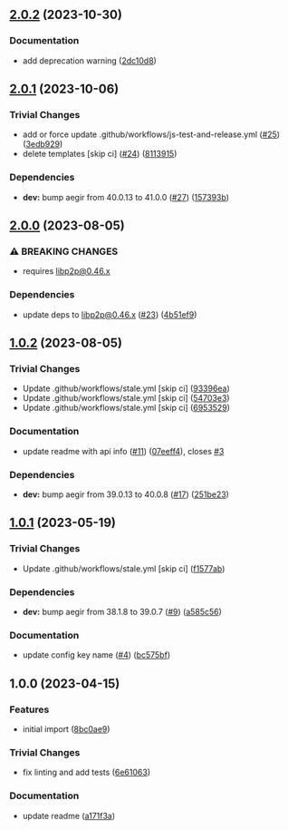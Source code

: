 ## [2.0.2](https://github.com/libp2p/js-ipni-content-routing/compare/v2.0.1...v2.0.2) (2023-10-30)


### Documentation

* add deprecation warning ([2dc10d8](https://github.com/libp2p/js-ipni-content-routing/commit/2dc10d8356ca324437960e1718d5d6bbe3d7ae4e))

## [2.0.1](https://github.com/libp2p/js-ipni-content-routing/compare/v2.0.0...v2.0.1) (2023-10-06)


### Trivial Changes

* add or force update .github/workflows/js-test-and-release.yml ([#25](https://github.com/libp2p/js-ipni-content-routing/issues/25)) ([3edb929](https://github.com/libp2p/js-ipni-content-routing/commit/3edb92969c61ad99cf08baa075e3c64091f72c97))
* delete templates [skip ci] ([#24](https://github.com/libp2p/js-ipni-content-routing/issues/24)) ([8113915](https://github.com/libp2p/js-ipni-content-routing/commit/81139152cbb4ca079fcaec115c4b08c09df3b1b0))


### Dependencies

* **dev:** bump aegir from 40.0.13 to 41.0.0 ([#27](https://github.com/libp2p/js-ipni-content-routing/issues/27)) ([157393b](https://github.com/libp2p/js-ipni-content-routing/commit/157393b88e923910405ac77daad72488267726ad))

## [2.0.0](https://github.com/libp2p/js-ipni-content-routing/compare/v1.0.2...v2.0.0) (2023-08-05)


### ⚠ BREAKING CHANGES

* requires libp2p@0.46.x

### Dependencies

* update deps to libp2p@0.46.x ([#23](https://github.com/libp2p/js-ipni-content-routing/issues/23)) ([4b51ef9](https://github.com/libp2p/js-ipni-content-routing/commit/4b51ef93670492abbc160123823413077c3eb1a3))

## [1.0.2](https://github.com/libp2p/js-ipni-content-routing/compare/v1.0.1...v1.0.2) (2023-08-05)


### Trivial Changes

* Update .github/workflows/stale.yml [skip ci] ([93396ea](https://github.com/libp2p/js-ipni-content-routing/commit/93396ea8662d5d158ca6ca56f36b529b871f4eac))
* Update .github/workflows/stale.yml [skip ci] ([54703e3](https://github.com/libp2p/js-ipni-content-routing/commit/54703e3e2634f42ddc15abcafa78efd5be83c549))
* Update .github/workflows/stale.yml [skip ci] ([6953529](https://github.com/libp2p/js-ipni-content-routing/commit/6953529896b1767def38061ed38e0a46072d5eec))


### Documentation

* update readme with api info ([#11](https://github.com/libp2p/js-ipni-content-routing/issues/11)) ([07eeff4](https://github.com/libp2p/js-ipni-content-routing/commit/07eeff4e94aa11f5094cdb7997f907968e86d911)), closes [#3](https://github.com/libp2p/js-ipni-content-routing/issues/3)


### Dependencies

* **dev:** bump aegir from 39.0.13 to 40.0.8 ([#17](https://github.com/libp2p/js-ipni-content-routing/issues/17)) ([251be23](https://github.com/libp2p/js-ipni-content-routing/commit/251be2351ba53b9c00c7ad38ea42964d05e4f63a))

## [1.0.1](https://github.com/libp2p/js-ipni-content-routing/compare/v1.0.0...v1.0.1) (2023-05-19)


### Trivial Changes

* Update .github/workflows/stale.yml [skip ci] ([f1577ab](https://github.com/libp2p/js-ipni-content-routing/commit/f1577ab9e6aa0f5379570bbc9785ba50574c2d4a))


### Dependencies

* **dev:** bump aegir from 38.1.8 to 39.0.7 ([#9](https://github.com/libp2p/js-ipni-content-routing/issues/9)) ([a585c56](https://github.com/libp2p/js-ipni-content-routing/commit/a585c565856aed519d5ae43bf626ec8f5a8eea07))


### Documentation

* update config key name ([#4](https://github.com/libp2p/js-ipni-content-routing/issues/4)) ([bc575bf](https://github.com/libp2p/js-ipni-content-routing/commit/bc575bf635020f0febb88cede4cfa3987f38f750))

## 1.0.0 (2023-04-15)


### Features

* initial import ([8bc0ae9](https://github.com/libp2p/js-ipni-content-routing/commit/8bc0ae937a319c99aa10042aaaecb46afabe60de))


### Trivial Changes

* fix linting and add tests ([6e61063](https://github.com/libp2p/js-ipni-content-routing/commit/6e610636594157ac5d01473eee1e2c2a2c8605cd))


### Documentation

* update readme ([a171f3a](https://github.com/libp2p/js-ipni-content-routing/commit/a171f3a9ec76c5091aa4046e869042dd8361de1b))
